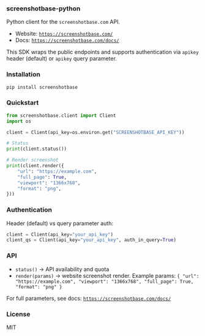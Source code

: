 ### screenshotbase-python

Python client for the `screenshotbase.com` API.

- Website: [`https://screenshotbase.com/`](https://screenshotbase.com/)
- Docs: [`https://screenshotbase.com/docs/`](https://screenshotbase.com/docs/)

This SDK wraps the public endpoints and supports authentication via `apikey` header (default) or `apikey` query parameter.

### Installation

```bash
pip install screenshotbase
```

### Quickstart

```python
from screenshotbase.client import Client
import os

client = Client(api_key=os.environ.get("SCREENSHOTBASE_API_KEY"))

# Status
print(client.status())

# Render screenshot
print(client.render({
    "url": "https://example.com",
    "full_page": True,
    "viewport": "1366x768",
    "format": "png",
}))
```

### Authentication

Header (default) vs query parameter auth:

```python
client = Client(api_key="your_api_key")
client_qs = Client(api_key="your_api_key", auth_in_query=True)
```

### API

- `status()` → API availability and quota
- `render(params)` → website screenshot render. Example params: `{ "url": "https://example.com", "viewport": "1366x768", "full_page": True, "format": "png" }`

For full parameters, see docs: [`https://screenshotbase.com/docs/`](https://screenshotbase.com/docs/)

### License

MIT


